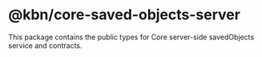 # @kbn/core-saved-objects-server

This package contains the public types for Core server-side savedObjects service and contracts.
